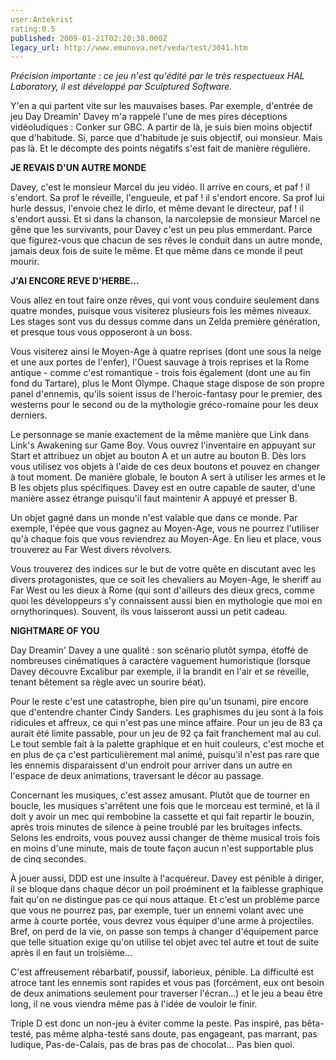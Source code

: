```yaml
---
user:Antekrist
rating:0.5
published: 2009-01-21T02:20:38.000Z
legacy_url: http://www.emunova.net/veda/test/3041.htm
---
```

_Précision importante : ce jeu n'est qu'édité par le très respectueux HAL Laboratory, il est développé par Sculptured Software._  

  

Y'en a qui partent vite sur les mauvaises bases. Par exemple, d'entrée de jeu Day Dreamin' Davey m'a rappelé l'une de mes pires déceptions vidéoludiques : Conker sur GBC. A partir de là, je suis bien moins objectif que d'habitude. Si, parce que d'habitude je suis objectif, oui monsieur. Mais pas là. Et le décompte des points négatifs s'est fait de manière régulière.  

  

**JE REVAIS D'UN AUTRE MONDE**  

Davey, c'est le monsieur Marcel du jeu vidéo. Il arrive en cours, et paf ! il s'endort. Sa prof le réveille, l'engueule, et paf ! il s'endort encore. Sa prof lui hurle dessus, l'envoie chez le dirlo, et même devant le directeur, paf ! il s'endort aussi. Et si dans la chanson, la narcolepsie de monsieur Marcel ne gêne que les survivants, pour Davey c'est un peu plus emmerdant. Parce que figurez-vous que chacun de ses rêves le conduit dans un autre monde, jamais deux fois de suite le même. Et que même dans ce monde il peut mourir.  

  

**J'AI ENCORE REVE D'HERBE...**  

Vous allez en tout faire onze rêves, qui vont vous conduire seulement dans quatre mondes, puisque vous visiterez plusieurs fois les mêmes niveaux. Les stages sont vus du dessus comme dans un Zelda première génération, et presque tous vous opposeront à un boss.  

Vous visiterez ainsi le Moyen-Age à quatre reprises (dont une sous la neige et une aux portes de l'enfer), l'Ouest sauvage à trois reprises et la Rome antique - comme c'est romantique - trois fois également (dont une au fin fond du Tartare), plus le Mont Olympe. Chaque stage dispose de son propre panel d'ennemis, qu'ils soient issus de l'heroic-fantasy pour le premier, des westerns pour le second ou de la mythologie gréco-romaine pour les deux derniers.  

Le personnage se manie exactement de la même manière que Link dans Link's Awakening sur Game Boy. Vous ouvrez l'inventaire en appuyant sur Start et attribuez un objet au bouton A et un autre au bouton B. Dès lors vous utilisez vos objets à l'aide de ces deux boutons et pouvez en changer à tout moment. De manière globale, le bouton A sert à utiliser les armes et le B les objets plus spécifiques. Davey est en outre capable de sauter, d'une manière assez étrange puisqu'il faut maintenir A appuyé et presser B.  

Un objet gagné dans un monde n'est valable que dans ce monde. Par exemple, l'épée que vous gagnez au Moyen-Age, vous ne pourrez l'utiliser qu'à chaque fois que vous reviendrez au Moyen-Age. En lieu et place, vous trouverez au Far West divers révolvers.  

Vous trouverez des indices sur le but de votre quête en discutant avec les divers protagonistes, que ce soit les chevaliers au Moyen-Age, le sheriff au Far West ou les dieux à Rome (qui sont d'ailleurs des dieux grecs, comme quoi les développeurs s'y connaissent aussi bien en mythologie que moi en ornythorinques). Souvent, ils vous laisseront aussi un petit cadeau.  

  

**NIGHTMARE OF YOU**  

Day Dreamin' Davey a une qualité : son scénario plutôt sympa, étoffé de nombreuses cinématiques à caractère vaguement humoristique (lorsque Davey découvre Excalibur par exemple, il la brandit en l'air et se réveille, tenant bêtement sa règle avec un sourire béat).  

Pour le reste c'est une catastrophe, bien pire qu'un tsunami, pire encore que d'entendre chanter Cindy Sanders. Les graphismes du jeu sont à la fois ridicules et affreux, ce qui n'est pas une mince affaire. Pour un jeu de 83 ça aurait été limite passable, pour un jeu de 92 ça fait franchement mal au cul. Le tout semble fait à la palette graphique et en huit couleurs, c'est moche et en plus de ça c'est particulièrement mal animé, puisqu'il n'est pas rare que les ennemis disparaissent d'un endroit pour arriver dans un autre en l'espace de deux animations, traversant le décor au passage.  

Concernant les musiques, c'est assez amusant. Plutôt que de tourner en boucle, les musiques s'arrêtent une fois que le morceau est terminé, et là il doit y avoir un mec qui rembobine la cassette et qui fait repartir le bouzin, après trois minutes de silence à peine troublé par les bruitages infects. Selons les endroits, vous pouvez aussi changer de thème musical trois fois en moins d'une minute, mais de toute façon aucun n'est supportable plus de cinq secondes.  

À jouer aussi, DDD est une insulte à l'acquéreur. Davey est pénible à diriger, il se bloque dans chaque décor un poil proéminent et la faiblesse graphique fait qu'on ne distingue pas ce qui nous attaque. Et c'est un problème parce que vous ne pourrez pas, par exemple, tuer un ennemi volant avec une arme à courte portée, vous devrez vous équiper d'une arme à projectiles. Bref, on perd de la vie, on passe son temps à changer d'équipement parce que telle situation exige qu'on utilise tel objet avec tel autre et tout de suite après il en faut un troisième...  

C'est affreusement rébarbatif, poussif, laborieux, pénible. La difficulté est atroce tant les ennemis sont rapides et vous pas (forcément, eux ont besoin de deux animations seulement pour traverser l'écran...) et le jeu a beau être long, il ne vous viendra même pas à l'idée de vouloir le finir.  

  

Triple D est donc un non-jeu à éviter comme la peste. Pas inspiré, pas bêta-testé, pas même alpha-testé sans doute, pas engageant, pas marrant, pas ludique, Pas-de-Calais, pas de bras pas de chocolat... Pas bien quoi.